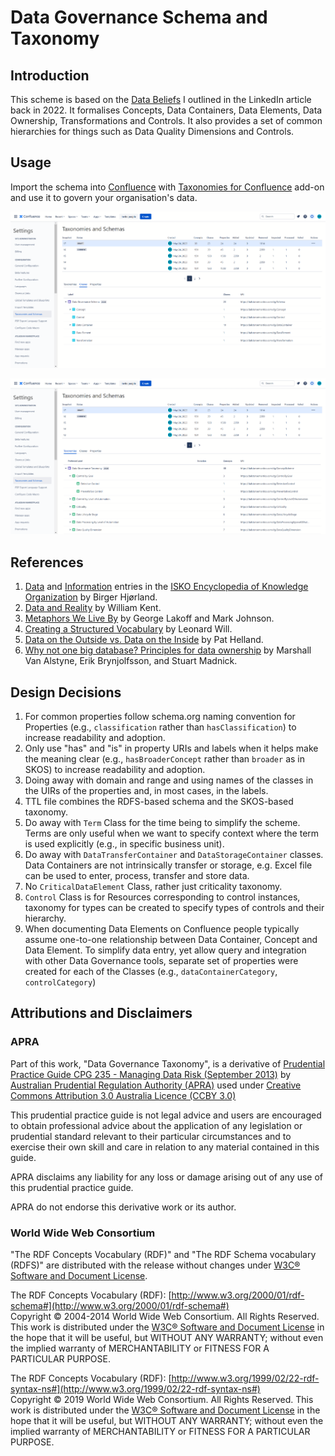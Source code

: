 # Data Governance Schema and Taxonomy

## Introduction

This scheme is based on the [Data Beliefs](https://www.linkedin.com/pulse/data-beliefs-eugene-morozov/) I outlined in the LinkedIn article back in 2022. It formalises Concepts, Data Containers, Data Elements, Data Ownership, Transformations and Controls. It also provides a set of common hierarchies for things such as Data Quality Dimensions and Controls.

## Usage

Import the schema into [Confluence](https://www.atlassian.com/software/confluence) with [Taxonomies for Confluence](https://dalstonsemantics.com/services/taxonomies-for-confluence/) add-on and use it to govern your organisation's data.

![Data Governance RDFS Schema in Taxonomies for Confluence](data-governance-rdfs-schema.png)

![Data Governance SKOS Taxonomy in Taxonomies for Confluence](data-governance-skos-concept-scheme.png)

## References

1. [Data](https://www.isko.org/cyclo/data) and [Information](https://www.isko.org/cyclo/information) entries in the [ISKO Encyclopedia of Knowledge Organization](https://www.isko.org/cyclo/) by Birger Hjørland.
1. [Data and Reality](https://www.goodreads.com/en/book/show/1753248.Data_and_Reality) by William Kent.
1. [Metaphors We Live By](https://www.goodreads.com/book/show/34459.Metaphors_We_Live_By) by George Lakoff and Mark Johnson.
1. [Creating a Structured Vocabulary](https://www.meetup.com/Knowledge-Organisation-London/events/284319067/) by Leonard Will.
1. [Data on the Outside vs. Data on the Inside](https://queue.acm.org/detail.cfm?id=3415014) by Pat Helland.
1. [Why not one big database? Principles for data ownership](https://www.sciencedirect.com/science/article/abs/pii/0167923694000424) by Marshall Van Alstyne, Erik Brynjolfsson, and Stuart Madnick.

## Design Decisions

1. For common properties follow schema.org naming convention for Properties (e.g., `classification` rather than `hasClassification`) to increase readability and adoption.
1. Only use "has" and "is" in property URIs and labels when it helps make the meaning clear (e.g., `hasBroaderConcept` rather than `broader` as in SKOS) to increase readability and adoption.
1. Doing away with domain and range and using names of the classes in the UIRs of the properties and, in most cases, in the labels.
1. TTL file combines the RDFS-based schema and the SKOS-based taxonomy.
1. Do away with `Term` Class for the time being to simplify the scheme. Terms are only useful when we want to specify context where the term is used explicitly (e.g., in specific business unit).
1. Do away with `DataTransferContainer` and `DataStorageContainer` classes. Data Containers are not intrinsically transfer or storage, e.g. Excel file can be used to enter, process, transfer and store data.
1. No `CriticalDataElement` Class, rather just criticality taxonomy.
1. `Control` Class is for Resources corresponding to control instances, taxonomy for types can be created to specify types of controls and their hierarchy.
1. When documenting Data Elements on Confluence people typically assume one-to-one relationship between Data Container, Concept and Data Element. To simplify data entry, yet allow query and integration with other Data Governance tools, separate set of properties were created for each of the Classes (e.g., `dataContainerCategory`, `controlCategory`)

## Attributions and Disclaimers

### APRA

Part of this work, "Data Governance Taxonomy", is a derivative of [Prudential Practice Guide CPG 235 - Managing Data Risk (September 2013)](https://www.apra.gov.au/managing-data-risk) by [Australian Prudential Regulation Authority (APRA)](https://www.apra.gov.au/) used under [Creative Commons Attribution 3.0 Australia Licence (CCBY 3.0)](www.creativecommons.org/licenses/by/3.0/au/)

This prudential practice guide is not legal advice and users are encouraged to obtain professional advice about the application of any legislation or prudential standard relevant to their particular circumstances and to exercise their own skill and care in relation to any material contained in this guide.

APRA disclaims any liability for any loss or damage arising out of any use of this prudential practice guide.

APRA do not endorse this derivative work or its author.

### World Wide Web Consortium

"The RDF Concepts Vocabulary (RDF)" and "The RDF Schema vocabulary (RDFS)" are distributed with the release without changes under [W3C® Software and Document License](https://www.w3.org/Consortium/Legal/2023/software-license).  

The RDF Concepts Vocabulary (RDF): [http://www.w3.org/2000/01/rdf-schema#](http://www.w3.org/2000/01/rdf-schema#)  
Copyright © 2004-2014 World Wide Web Consortium. All Rights Reserved. This work is distributed under the [W3C® Software and Document License](https://www.w3.org/Consortium/Legal/copyright-software) in the hope that it will be useful, but WITHOUT ANY WARRANTY; without even the implied warranty of MERCHANTABILITY or FITNESS FOR A PARTICULAR PURPOSE.  

The RDF Concepts Vocabulary (RDF): [http://www.w3.org/1999/02/22-rdf-syntax-ns#](http://www.w3.org/1999/02/22-rdf-syntax-ns#)  
Copyright © 2019 World Wide Web Consortium. All Rights Reserved. This work is distributed under the [W3C® Software and Document License](https://www.w3.org/Consortium/Legal/copyright-software) in the hope that it will be useful, but WITHOUT ANY WARRANTY; without even the implied warranty of MERCHANTABILITY or FITNESS FOR A PARTICULAR PURPOSE.
